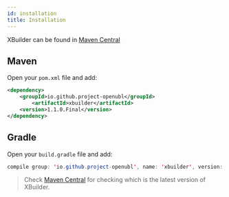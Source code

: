 ```yaml
---
id: installation
title: Installation
---
```


XBuilder can be found in [Maven Central](https://mvnrepository.com/artifact/io.github.project-openubl/xbuilder)

## Maven

Open your `pom.xml` file and add:

```xml
<dependency>
    <groupId>io.github.project-openubl</groupId>
        <artifactId>xbuilder</artifactId>
    <version>1.1.0.Final</version>
</dependency>
```

## Gradle

Open your `build.gradle` file and add:

```java
compile group: 'io.github.project-openubl', name: 'xbuilder', version: '1.1.0.Final'
```

> Check [Maven Central](https://mvnrepository.com/artifact/io.github.project-openubl/xbuilder) for checking which is the latest version of XBuilder.
